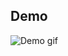 ## Demo

![Demo gif](https://raw.githubusercontent.com/ironmaniiith/Ubuntu-mines-ui-bot/fd9b61fbcc3d5ab488601ce110ec3b97e9ad6805/mines/video/3_seconds_gif.gif)